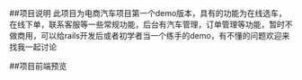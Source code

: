 ﻿##项目说明
此项目为电商汽车项目第一个demo版本，具有的功能为在线选车，在线下单，联系客服等一些常规功能，后台有汽车管理，订单管理等功能，暂时不做商用，可以给rails开发后或者初学者当一个练手的demo，有不懂的问题欢迎来找我一起讨论

##项目前端预览